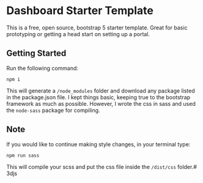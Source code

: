 # Dashboard Starter Template
This is a free, open source, bootstrap 5 starter template. Great for basic prototyping or getting a head start on setting up a portal. 

## Getting Started
Run the following command: 
```
npm i
```
This will generate a `/node_modules` folder and download any package listed in the package.json file.
I kept things basic, keeping true to the bootstrap framework as much as possible. However, I wrote the css in sass and used the `node-sass` package for compiling.

## Note
If you would like to continue making style changes, in your terminal type:
 ```
 npm run sass
 ```
 This will compile your scss and put the css file inside the `/dist/css` folder.#   3 d j s  
 